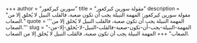 +++
author = "سورين كيركغور"
title = "مقولة سورين كيركغور"
description = "مقولة سورين كيركغور: المهمة النبيلة يجب أن تكون صعبة، فالقلب النبيل لا يُخلق إلا من الصعاب."
quote = '''المهمة النبيلة يجب أن تكون صعبة، فالقلب النبيل لا يُخلق إلا من الصعاب.''' 
slug = "المهمة-النبيلة-يجب-أن-تكون-صعبة-فالقلب-النبيل-لا-يُخلق-إلا-من-الصعاب"
+++
المهمة النبيلة يجب أن تكون صعبة، فالقلب النبيل لا يُخلق إلا من الصعاب.
